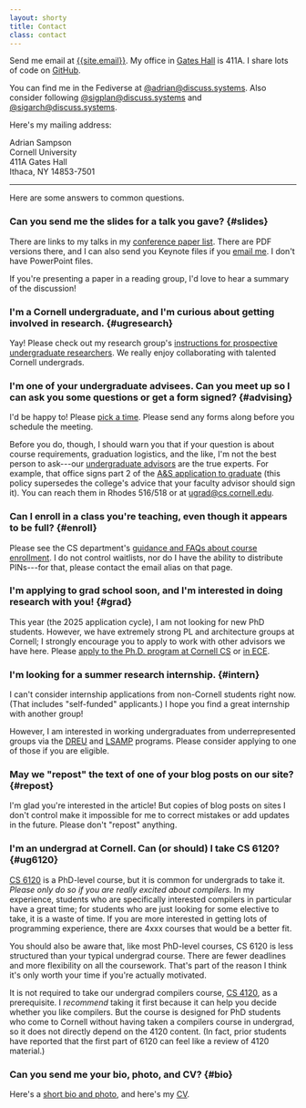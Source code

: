 ```yaml
---
layout: shorty
title: Contact
class: contact
---
```

Send me email at [{{site.email}}][email].
My office in [Gates Hall][gates] is 411A.
I share lots of code on [GitHub][gh].

You can find me in the Fediverse at [@adrian@discuss.systems][mastodon].
Also consider following [@sigplan@discuss.systems][@sigplan] and [@sigarch@discuss.systems][@sigarch].

[gh]: https://github.com/sampsyo
[email]: mailto:{{site.email}}
[gates]: https://blogs.cornell.edu/gateshall/
[mastodon]: https://discuss.systems/@adrian
[@sigarch]: https://discuss.systems/@sigarch
[@sigplan]: https://discuss.systems/@sigplan

Here's my mailing address:

Adrian Sampson  
Cornell University  
411A Gates Hall  
Ithaca, NY 14853-7501

---

Here are some answers to common questions.


### Can you send me the slides for a talk you gave?  {#slides}

There are links to my talks in my [conference paper list][confpapers]. There are PDF versions there, and I can also send you Keynote files if you [email me][email]. I don't have PowerPoint files.

If you're presenting a paper in a reading group, I'd love to hear a summary of the discussion!


### I'm a Cornell undergraduate, and I'm curious about getting involved in research.  {#ugresearch}

Yay! Please check out my research group's [instructions for prospective undergraduate researchers][capra-ugr]. We really enjoy collaborating with talented Cornell undergrads.


### I'm one of your undergraduate advisees. Can you meet up so I can ask you some questions or get a form signed?  {#advising}

I'd be happy to! Please [pick a time][advmtg].
Please send any forms along before you schedule the meeting.

Before you do, though, I should warn you that if your question is about course requirements, graduation logistics, and the like, I'm not the best person to ask---our [undergraduate advisors][ugrad] are the true experts. For example, that office signs part 2 of the [A&S application to graduate][graduation] (this policy supersedes the college's advice that your faculty advisor should sign it). You can reach them in Rhodes 516/518 or at [ugrad@cs.cornell.edu](mailto:ugrad@cs.cornell.edu).

[advmtg]: https://cal.com/samps/advising
[ugrad]: https://www.cs.cornell.edu/undergrad/ustaff/contact-academic-advisor
[graduation]: https://www.cs.cornell.edu/undergrad/csmajor/graduationreqs


### Can I enroll in a class you're teaching, even though it appears to be full?  {#enroll}

Please see the CS department's [guidance and FAQs about course enrollment][csenroll].
I do not control waitlists, nor do I have the ability to distribute PINs---for that, please contact the email alias on that page.

[csenroll]: https://www.cs.cornell.edu/courseinfo/enrollment


### I'm applying to grad school soon, and I'm interested in doing research with you!  {#grad}

This year (the 2025 application cycle), I am not looking for new PhD students.
However, we have extremely strong PL and architecture groups at Cornell; I strongly encourage you to apply to work with other advisors we have here.
Please [apply to the Ph.D. program at Cornell CS][csapply] or [in ECE][eceapply].

<!--
Fantastic! I'm thrilled that you're interested in the same kinds of hardware--software abstraction problems that I am. Cornell is a great place to do a Ph.D. in computer science.

Please [apply to the Ph.D. program at Cornell CS][csapply] or [in ECE][eceapply]. I'll look forward to reading your application to either department.

We have a department-wide collective admissions process, which means that I can't say anything useful about your chances for acceptance.
Our programs are very competitive, however, so be sure to apply to multiple schools.
-->


### I'm looking for a summer research internship.  {#intern}

I can't consider internship applications from non-Cornell students right now. (That includes "self-funded" applicants.) I hope you find a great internship with another group!

However, I am interested in working undergraduates from underrepresented groups via the [DREU][] and [LSAMP][] programs. Please consider applying to one of those if you are eligible.


### May we "repost" the text of one of your blog posts on our site?  {#repost}

I'm glad you're interested in the article! But copies of blog posts on sites I don't control make it impossible for me to correct mistakes or add updates in the future. Please don't "repost" anything.


### I'm an undergrad at Cornell. Can (or should) I take CS 6120?  {#ug6120}

[CS 6120][] is a PhD-level course, but it is common for undergrads to take it.
*Please only do so if you are really excited about compilers.*
In my experience, students who are specifically interested compilers in particular have a great time; for students who are just looking for some elective to take, it is a waste of time.
If you are more interested in getting lots of programming experience, there are 4xxx courses that would be a better fit.

You should also be aware that, like most PhD-level courses, CS 6120 is less structured than your typical undergrad course.
There are fewer deadlines and more flexibility on all the coursework.
That's part of the reason I think it's only worth your time if you're actually motivated.

It is not required to take our undergrad compilers course, [CS 4120][], as a prerequisite.
I *recommend* taking it first because it can help you decide whether you like compilers.
But the course is designed for PhD students who come to Cornell without having taken a compilers course in undergrad, so it does not directly depend on the 4120 content.
(In fact, prior students have reported that the first part of 6120 can feel like a review of 4120 material.)


### Can you send me your bio, photo, and CV?  {#bio}

Here's a [short bio and photo][bio], and here's my [CV][].


[csapply]: https://www.cs.cornell.edu/phd/admissions#application
[eceapply]: http://www.ece.cornell.edu/ece/academics/graduate/phd/admission.cfm
[confpapers]: {{site.base}}/research.html#conference-papers
[dreu]: https://cra.org/cra-w/dreu/
[lsamp]: https://sites.coecis.cornell.edu/lsampreu/
[capra-ugr]: https://capra.cs.cornell.edu/ugresearch.html
[bio]: bio.html
[cv]: cv
[cs 6120]: https://www.cs.cornell.edu/courses/cs6120/2023fa/
[cs 4120]: https://www.cs.cornell.edu/courses/cs4120/2023sp/
